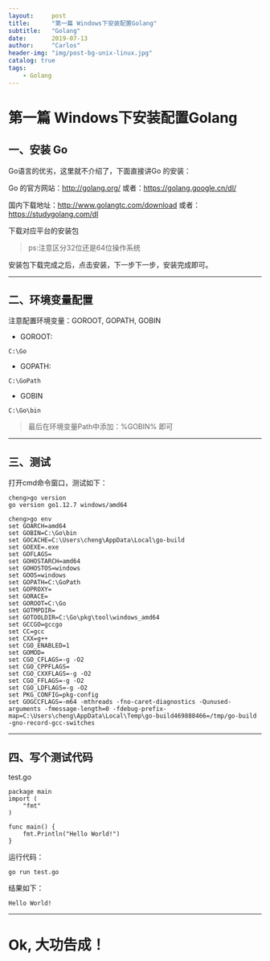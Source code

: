 ```yaml
---
layout:     post
title:      "第一篇 Windows下安装配置Golang"
subtitle:   "Golang"
date:       2019-07-13 
author:     "Carlos"
header-img: "img/post-bg-unix-linux.jpg"
catalog: true
tags:
    - Golang
---
```


# 第一篇 Windows下安装配置Golang

## 一、安装 Go
Go语言的优劣，这里就不介绍了，下面直接讲Go 的安装：

Go 的官方网站：http://golang.org/ 或者：https://golang.google.cn/dl/

国内下载地址：http://www.golangtc.com/download 或者：https://studygolang.com/dl

下载对应平台的安装包

> ps:注意区分32位还是64位操作系统

安装包下载完成之后，点击安装，下一步下一步，安装完成即可。

---

## 二、环境变量配置
注意配置环境变量：GOROOT, GOPATH, GOBIN

- GOROOT: 
```
C:\Go
```
- GOPATH:
```
C:\GoPath
```
- GOBIN
```
C:\Go\bin
```

> 最后在环境变量Path中添加：%GOBIN% 即可

---

## 三、测试

打开cmd命令窗口，测试如下：
```
cheng>go version
go version go1.12.7 windows/amd64
```

```
cheng>go env
set GOARCH=amd64
set GOBIN=C:\Go\bin
set GOCACHE=C:\Users\cheng\AppData\Local\go-build
set GOEXE=.exe
set GOFLAGS=
set GOHOSTARCH=amd64
set GOHOSTOS=windows
set GOOS=windows
set GOPATH=C:\GoPath
set GOPROXY=
set GORACE=
set GOROOT=C:\Go
set GOTMPDIR=
set GOTOOLDIR=C:\Go\pkg\tool\windows_amd64
set GCCGO=gccgo
set CC=gcc
set CXX=g++
set CGO_ENABLED=1
set GOMOD=
set CGO_CFLAGS=-g -O2
set CGO_CPPFLAGS=
set CGO_CXXFLAGS=-g -O2
set CGO_FFLAGS=-g -O2
set CGO_LDFLAGS=-g -O2
set PKG_CONFIG=pkg-config
set GOGCCFLAGS=-m64 -mthreads -fno-caret-diagnostics -Qunused-arguments -fmessage-length=0 -fdebug-prefix-map=C:\Users\cheng\AppData\Local\Temp\go-build469888466=/tmp/go-build -gno-record-gcc-switches
```

---

## 四、写个测试代码
test.go
```
package main
import (
    "fmt"
)

func main() {
    fmt.Println("Hello World!") 
}
```
运行代码：
```
go run test.go
```

结果如下：
```
Hello World!
```

---

# Ok, 大功告成！